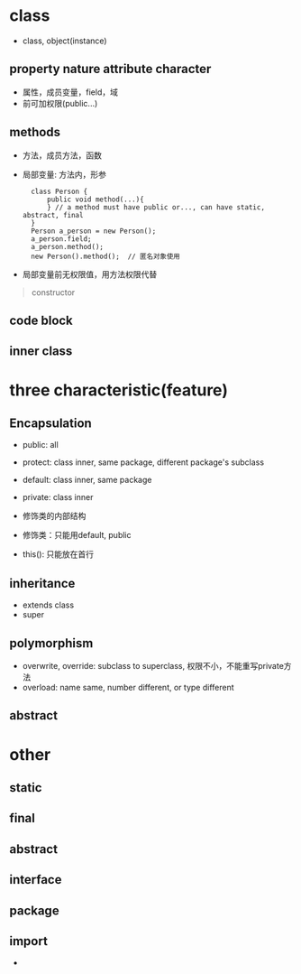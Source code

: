 # class

- class, object(instance)

## property nature attribute character

- 属性，成员变量，field，域
- 前可加权限(public...)

## methods

- 方法，成员方法，函数

- 局部变量: 方法内，形参


        class Person {
            public void method(...){
            } // a method must have public or..., can have static, abstract, final
        }
        Person a_person = new Person();
        a_person.field;
        a_person.method();
        new Person().method();  // 匿名对象使用

- 局部变量前无权限值，用方法权限代替

> constructor

## code block

## inner class


# three characteristic(feature)

## Encapsulation 

- public: all
- protect: class inner, same package, different package's subclass
- default: class inner, same package
- private: class inner

- 修饰类的内部结构
- 修饰类：只能用default, public

- this(): 只能放在首行


## inheritance 

- extends class
- super

## polymorphism

- overwrite, override: subclass to superclass, 权限不小，不能重写private方法
- overload: name same, number different, or type different

## abstract


# other



## static

## final

## abstract

## interface

## package

## import

- 

